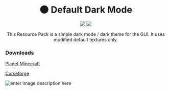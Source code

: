 <h1 align="center">🌑 Default Dark Mode</h1>

<p align="center">
<a href="https://github.com/xnebulr/Minecraft-Default-Dark-Mode/releases"><img src="https://img.shields.io/github/v/release/xnebulr/Minecraft-Default-Dark-Mode"></a>
<a href="https://github.com/xnebulr/Minecraft-Default-Dark-Mode/releases"><img src="https://img.shields.io/github/downloads/xnebulr/Minecraft-Default-Dark-Mode/total"></a>
</p>

<p align="center">This Resource Pack is a simple dark mode / dark theme for the GUI. It uses modified default textures only.</p>

<h3>Downloads</h3>
<p><a href="https://www.planetminecraft.com/texture_pack/default-dark-mode/">Planet Minecraft</a></p>
<p><a href="https://www.curseforge.com/minecraft/texture-packs/default-dark-mode">Curseforge</a></p>

![enter image description here](https://media.nebulr.me/files/3c58c3855a2403d6.png)
